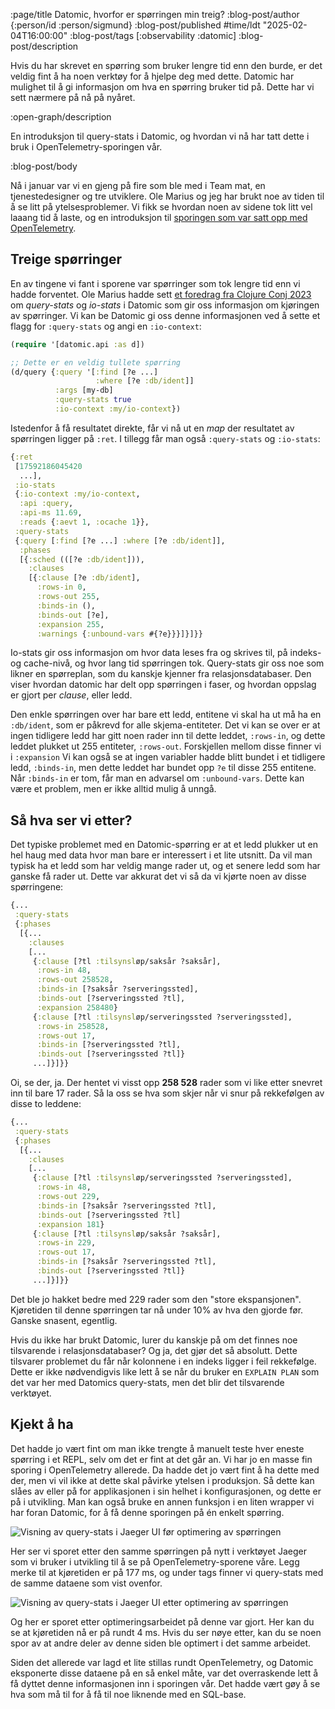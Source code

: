 :page/title Datomic, hvorfor er spørringen min treig?
:blog-post/author {:person/id :person/sigmund}
:blog-post/published #time/ldt "2025-02-04T16:00:00"
:blog-post/tags [:observability :datomic]
:blog-post/description

Hvis du har skrevet en spørring som bruker lengre tid enn den burde, er det
veldig fint å ha noen verktøy for å hjelpe deg med dette. Datomic har mulighet
til å gi informasjon om hva en spørring bruker tid på. Dette har vi sett nærmere
på nå på nyåret.

:open-graph/description

En introduksjon til query-stats i Datomic, og hvordan vi nå har tatt dette i
bruk i OpenTelemetry-sporingen vår.

:blog-post/body

Nå i januar var vi en gjeng på fire som ble med i Team mat, en tjenestedesigner
og tre utviklere. Ole Marius og jeg har brukt noe av tiden til å se litt på
ytelsesproblemer. Vi fikk se hvordan noen av sidene tok litt vel laaang tid å
laste, og en introduksjon til [sporingen som var satt opp med
OpenTelemetry](/85-sekunder/).

## Treige spørringer

En av tingene vi fant i sporene var spørringer som tok lengre tid enn vi hadde
forventet. Ole Marius hadde sett [et foredrag fra Clojure Conj
2023](https://www.youtube.com/watch?v=bvEsnJiCs7E) om
*query-stats* og *io-stats* i Datomic som gir oss informasjon om kjøringen av
spørringer. Vi kan be Datomic gi oss denne informasjonen ved å sette et flagg
for `:query-stats` og angi en `:io-context`:

```clj
(require '[datomic.api :as d])

;; Dette er en veldig tullete spørring
(d/query {:query '[:find [?e ...]
                   :where [?e :db/ident]]
          :args [my-db]
          :query-stats true
          :io-context :my/io-context})
```

Istedenfor å få resultatet direkte, får vi nå ut en *map* der resultatet av
spørringen ligger på `:ret`. I tillegg får man også `:query-stats` og
`:io-stats`:

```clj
{:ret
 [17592186045420
  ...],
 :io-stats
 {:io-context :my/io-context,
  :api :query,
  :api-ms 11.69,
  :reads {:aevt 1, :ocache 1}},
 :query-stats
 {:query [:find [?e ...] :where [?e :db/ident]],
  :phases
  [{:sched (([?e :db/ident])),
    :clauses
    [{:clause [?e :db/ident],
      :rows-in 0,
      :rows-out 255,
      :binds-in (),
      :binds-out [?e],
      :expansion 255,
      :warnings {:unbound-vars #{?e}}}]}]}}
```

Io-stats gir oss informasjon om hvor data leses fra og skrives til, på
indeks- og cache-nivå, og hvor lang tid spørringen tok. Query-stats gir oss noe
som likner en spørreplan, som du kanskje kjenner fra relasjonsdatabaser. Den
viser hvordan datomic har delt opp spørringen i faser, og hvordan oppslag er
gjort per *clause*, eller ledd.

Den enkle spørringen over har bare ett ledd, entitene vi skal ha ut må ha en
`:db/ident`, som er påkrevd for alle skjema-entiteter. Det vi kan se over er at
ingen tidligere ledd har gitt noen rader inn til dette leddet, `:rows-in`,
og dette leddet plukket ut 255 entiteter, `:rows-out`. Forskjellen mellom disse
finner vi i `:expansion` Vi kan også se at ingen variabler hadde blitt bundet i
et tidligere ledd, `:binds-in`, men dette leddet har bundet opp `?e` til disse
255 entitene. Når `:binds-in` er tom, får man en advarsel om `:unbound-vars`.
Dette kan være et problem, men er ikke alltid mulig å unngå.

## Så hva ser vi etter?

Det typiske problemet med en Datomic-spørring er at et ledd plukker ut en hel
haug med data hvor man bare er interessert i et lite utsnitt. Da vil man typisk
ha et ledd som har veldig mange rader ut, og et senere ledd som har ganske få
rader ut. Dette var akkurat det vi så da vi kjørte noen av disse spørringene:

```clj
{...
 :query-stats
 {:phases
  [{...
    :clauses
    [...
     {:clause [?tl :tilsynsløp/saksår ?saksår],
      :rows-in 48,
      :rows-out 258528,
      :binds-in [?saksår ?serveringssted],
      :binds-out [?serveringssted ?tl],
      :expansion 258480}
     {:clause [?tl :tilsynsløp/serveringssted ?serveringssted],
      :rows-in 258528,
      :rows-out 17,
      :binds-in [?serveringssted ?tl],
      :binds-out [?serveringssted ?tl]}
     ...]}]}}
```

Oi, se der, ja. Der hentet vi visst opp **258&nbsp;528** rader som vi like etter
snevret inn til bare 17 rader. Så la oss se hva som skjer når vi snur på
rekkefølgen av disse to leddene:

```clj
{...
 :query-stats
 {:phases
  [{...
    :clauses
    [...
     {:clause [?tl :tilsynsløp/serveringssted ?serveringssted],
      :rows-in 48,
      :rows-out 229,
      :binds-in [?saksår ?serveringssted ?tl],
      :binds-out [?serveringssted ?tl]
      :expansion 181}
     {:clause [?tl :tilsynsløp/saksår ?saksår],
      :rows-in 229,
      :rows-out 17,
      :binds-in [?saksår ?serveringssted ?tl],
      :binds-out [?serveringssted ?tl]}
     ...]}]}}
```

Det ble jo hakket bedre med 229 rader som den "store ekspansjonen". Kjøretiden
til denne spørringen tar nå under 10%  av hva den gjorde før. Ganske snasent,
egentlig.

Hvis du ikke har brukt Datomic, lurer du kanskje på om det finnes noe
tilsvarende i relasjonsdatabaser? Og ja, det gjør det så absolutt. Dette
tilsvarer problemet du får når kolonnene i en indeks ligger i feil rekkefølge.
Dette er ikke nødvendigvis like lett å se når du bruker en `EXPLAIN PLAN` som
det var her med Datomics query-stats, men det blir det tilsvarende verktøyet.

## Kjekt å ha

Det hadde jo vært fint om man ikke trengte å manuelt teste hver eneste spørring
i et REPL, selv om det er fint at det går an. Vi har jo en masse fin sporing i
OpenTelemetry allerede. Da hadde det jo vært fint å ha dette med der, men vi vil
ikke at dette skal påvirke ytelsen i produksjon. Så dette kan slåes av eller på
for applikasjonen i sin helhet i konfigurasjonen, og dette er på i utvikling.
Man kan også bruke en annen funksjon i en liten wrapper vi har foran Datomic,
for å få denne sporingen på én enkelt spørring.

<img src="/images/query-stats-jaeger1.png" style="max-width: 100%" border="0"
alt="Visning av query-stats i Jaeger UI før optimering av spørringen">

Her ser vi sporet etter den samme spørringen på nytt i verktøyet Jaeger som vi
bruker i utvikling til å se på OpenTelemetry-sporene våre. Legg merke til at
kjøretiden er på 177 ms, og under tags finner vi query-stats med de samme
dataene som vist ovenfor.

<img src="/images/query-stats-jaeger2.png" style="max-width: 100%" border="0"
alt="Visning av query-stats i Jaeger UI etter optimering av spørringen">

Og her er sporet etter optimeringsarbeidet på denne var gjort. Her kan du se at
kjøretiden nå er på rundt 4 ms. Hvis du ser nøye etter, kan du se noen spor av
at andre deler av denne siden ble optimert i det samme arbeidet.

Siden det allerede var lagd et lite stillas rundt OpenTelemetry, og Datomic
eksponerte disse dataene på en så enkel måte, var det overraskende lett å få
dyttet denne informasjonen inn i sporingen vår. Det hadde vært gøy å se hva som
må til for å få til noe liknende med en SQL-base.
